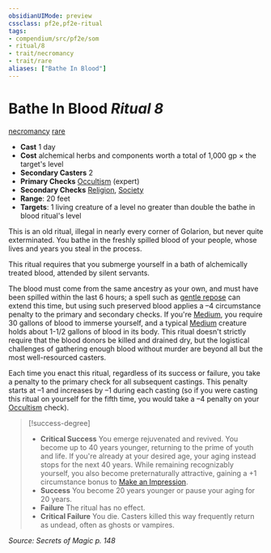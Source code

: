 ```yaml
---
obsidianUIMode: preview
cssclass: pf2e,pf2e-ritual
tags:
- compendium/src/pf2e/som
- ritual/8
- trait/necromancy
- trait/rare
aliases: ["Bathe In Blood"]
---
```

# Bathe In Blood *Ritual 8*  
[necromancy](necromancy.md "Necromancy School Trait")  [rare](rare.md "Rare Rarity Trait")  

- **Cast** 1 day
- **Cost** alchemical herbs and components worth a total of 1,000 gp × the target's level
- **Secondary Casters** 2
- **Primary Checks** [Occultism](skills.md#Occultism) (expert)
- **Secondary Checks** [Religion](skills.md#Religion), [Society](skills.md#Society)
- **Range**: 20 feet
- **Targets**: 1 living creature of a level no greater than double the bathe in blood ritual's level

This is an old ritual, illegal in nearly every corner of Golarion, but never quite exterminated. You bathe in the freshly spilled blood of your people, whose lives and years you steal in the process.

This ritual requires that you submerge yourself in a bath of alchemically treated blood, attended by silent servants.

The blood must come from the same ancestry as your own, and must have been spilled within the last 6 hours; a spell such as [gentle repose](gentle-repose.md) can extend this time, but using such preserved blood applies a –4 circumstance penalty to the primary and secondary checks. If you're [Medium](medium-b1.md "Medium Size Trait"), you require 30 gallons of blood to immerse yourself, and a typical [Medium](medium-b1.md "Medium Size Trait") creature holds about 1-1/2 gallons of blood in its body. This ritual doesn't strictly require that the blood donors be killed and drained dry, but the logistical challenges of gathering enough blood without murder are beyond all but the most well-resourced casters.

Each time you enact this ritual, regardless of its success or failure, you take a penalty to the primary check for all subsequent castings. This penalty starts at –1 and increases by –1 during each casting (so if you were casting this ritual on yourself for the fifth time, you would take a –4 penalty on your [Occultism](skills.md#Occultism) check).

> [!success-degree] 
> - **Critical Success** You emerge rejuvenated and revived. You become up to 40 years younger, returning to the prime of youth and life. If you're already at your desired age, your aging instead stops for the next 40 years. While remaining recognizably yourself, you also become preternaturally attractive, gaining a +1 circumstance bonus to [Make an Impression](make-an-impression.md).
> - **Success** You become 20 years younger or pause your aging for 20 years.
> - **Failure** The ritual has no effect.
> - **Critical Failure** You die. Casters killed this way frequently return as undead, often as ghosts or vampires.

*Source: Secrets of Magic p. 148*